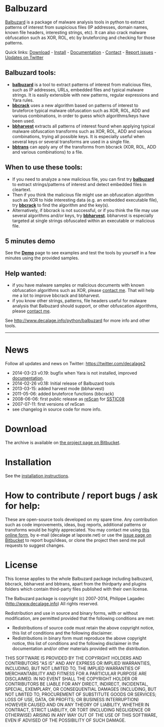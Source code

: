 Balbuzard
=========

[Balbuzard](http://www.decalage.info/python/balbuzard) is a package of malware analysis tools in python to extract patterns of interest from suspicious files (IP addresses, domain names, known file headers, interesting strings, etc). It can also crack malware obfuscation such as XOR, ROL, etc by bruteforcing and checking for those patterns.

Quick links: [Download](http://bitbucket.org/decalage/balbuzard/downloads) - [Install](https://bitbucket.org/decalage/balbuzard/wiki/Installation) - [Documentation](https://bitbucket.org/decalage/balbuzard/wiki) - [Contact](http://www.decalage.info/contact) - [Report issues](https://bitbucket.org/decalage/balbuzard/issues?status=new&status=open) - [Updates on Twitter](https://twitter.com/decalage2)

## Balbuzard tools:

- **[balbuzard](https://bitbucket.org/decalage/balbuzard/wiki/balbuzard/)** is a tool to extract patterns of interest from malicious files, such as IP addresses, URLs, embedded files and typical malware strings. It is easily extensible with new  patterns, regular expressions and Yara rules.
- **[bbcrack](https://bitbucket.org/decalage/balbuzard/wiki/bbcrack/)** uses a new algorithm based on patterns of interest to bruteforce typical malware obfuscation such as XOR, ROL, ADD and various combinations, in order to guess which algorithms/keys have been used. 
- **[bbharvest](https://bitbucket.org/decalage/balbuzard/wiki/bbharvest/)** extracts all patterns of interest found when applying typical malware obfuscation transforms such as XOR, ROL, ADD and various combinations, trying all possible keys. It is especially useful when several keys or several transforms are used in a single file.
- **[bbtrans](https://bitbucket.org/decalage/balbuzard/wiki/bbtrans/)** can apply any of the transforms from bbcrack (XOR, ROL, ADD and various combinations) to a file.

## When to use these tools:

- If you need to analyze a new malicious file, you can first try **[balbuzard](https://bitbucket.org/decalage/balbuzard/wiki/balbuzard/)** to extract strings/patterns of interest and detect embedded files in cleartext.
- Then if you think the malicious file might use an obfuscation algorithm such as XOR to hide interesting data (e.g. an embedded executable file), try **[bbcrack](https://bitbucket.org/decalage/balbuzard/wiki/bbcrack/)** to find the algorithm and the key(s).
- Alternatively, if bbcrack is not successful, or if you think the file may use several algorithms and/or keys, try **[bbharvest](https://bitbucket.org/decalage/balbuzard/wiki/bbharvest/)**. bbharvest is especially targeted at single strings obfuscated within an executable or malicious file.


## 5 minutes demo

See the **[Demo](https://bitbucket.org/decalage/balbuzard/wiki/Demo/)** page to see examples and test the tools by yourself in a few minutes using the provided samples.

## Help wanted: 

- if you have malware samples or malicious documents with known obfuscation algorithms such as XOR, please [contact me](http://www.decalage.info/contact). That will help me a lot to improve bbcrack and bbharvest.
- if you know other strings, patterns, file headers useful for malware analysis that Balbuzard should support, or other obfuscation algorithms, please [contact me](http://www.decalage.info/contact).


See <http://www.decalage.info/python/balbuzard> for more info and other tools.

----------------------------------------------------------------------------------

# News

Follow all updates and news on Twitter: <https://twitter.com/decalage2>

- 2014-03-23 v0.19: bugfix when Yara is not installed, improved [documentation](https://bitbucket.org/decalage/balbuzard/wiki).
- 2014-02-26 v0.18: Initial release of Balbuzard tools
- 2013-03-15: added harvest mode (bbharvest)
- 2011-05-06: added bruteforce functions (bbcrack)
- 2008-06-06: first public release as [reScan](http://decalage.info/rescan) for [SSTIC08](http://decalage.info/sstic08)
- 2007-07-11: first versions of reScan
- see changelog in source code for more info.


# Download

The archive is available on [the project page on Bitbucket](https://bitbucket.org/decalage/balbuzard/downloads).


# Installation

See the [installation instructions](https://bitbucket.org/decalage/balbuzard/wiki/Installation).


# How to contribute / report bugs / ask for help:

These are open-source tools developed on my spare time. Any contribution such as code improvements, ideas, bug reports, additional patterns or transforms would be highly appreciated. You may contact me using [this online form](http://www.decalage.info/contact), by e-mail (decalage at laposte.net) or use the [issue page on Bitbucket](https://bitbucket.org/decalage/balbuzard/issues?status=new&status=open) to report bugs/ideas, or clone the project then send me pull requests to suggest changes.


License
=======

This license applies to the whole Balbuzard package including balbuzard, bbcrack, bbharvest and bbtrans, apart from the thirdparty and plugins folders which contain third-party files published with their own license.

The Balbuzard package is copyright (c) 2007-2014, Philippe Lagadec (http://www.decalage.info)
All rights reserved.

Redistribution and use in source and binary forms, with or without modification,
are permitted provided that the following conditions are met:

 * Redistributions of source code must retain the above copyright notice, this
   list of conditions and the following disclaimer.
 * Redistributions in binary form must reproduce the above copyright notice,
   this list of conditions and the following disclaimer in the documentation
   and/or other materials provided with the distribution.

THIS SOFTWARE IS PROVIDED BY THE COPYRIGHT HOLDERS AND CONTRIBUTORS "AS IS" AND
ANY EXPRESS OR IMPLIED WARRANTIES, INCLUDING, BUT NOT LIMITED TO, THE IMPLIED
WARRANTIES OF MERCHANTABILITY AND FITNESS FOR A PARTICULAR PURPOSE ARE
DISCLAIMED. IN NO EVENT SHALL THE COPYRIGHT HOLDER OR CONTRIBUTORS BE LIABLE
FOR ANY DIRECT, INDIRECT, INCIDENTAL, SPECIAL, EXEMPLARY, OR CONSEQUENTIAL
DAMAGES (INCLUDING, BUT NOT LIMITED TO, PROCUREMENT OF SUBSTITUTE GOODS OR
SERVICES; LOSS OF USE, DATA, OR PROFITS; OR BUSINESS INTERRUPTION) HOWEVER
CAUSED AND ON ANY THEORY OF LIABILITY, WHETHER IN CONTRACT, STRICT LIABILITY,
OR TORT (INCLUDING NEGLIGENCE OR OTHERWISE) ARISING IN ANY WAY OUT OF THE USE
OF THIS SOFTWARE, EVEN IF ADVISED OF THE POSSIBILITY OF SUCH DAMAGE.


